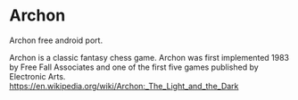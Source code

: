 # Archon
Archon free android port.

Archon is a classic fantasy chess game.
Archon was first implemented 1983 by Free Fall Associates and one of the first five games published by Electronic Arts.
https://en.wikipedia.org/wiki/Archon:_The_Light_and_the_Dark

